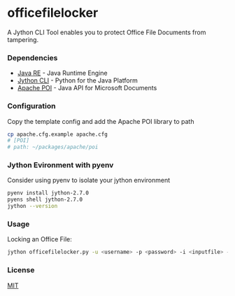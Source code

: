 officefilelocker
================

A Jython CLI Tool enables you to protect Office File Documents from tampering.

### Dependencies
 - [Java RE](https://www.oracle.com/technetwork/java/javase/downloads/jdk8-downloads-2133151.html) - Java Runtime Engine
 - [Jython CLI](http://www.jython.org/) - Python for the Java Platform
 - [Apache POI](http://poi.apache.org/) -  Java API for Microsoft Documents

### Configuration

Copy the template config and add the Apache POI library to path

```bash
cp apache.cfg.example apache.cfg
# [POI]
# path: ~/packages/apache/poi
```
### Jython Evironment with pyenv

Consider using pyenv to isolate your jython environment

```bash
pyenv install jython-2.7.0
pyens shell jython-2.7.0
jython --version
```

### Usage

Locking an Office File:

```bash
jython officefilelocker.py -u <username> -p <password> -i <inputfile> -o <outputfile>
```

### License

[MIT](https://github.com/nathanielvarona/officefilelocker/blob/master/LICENSE)
